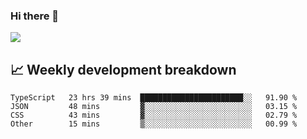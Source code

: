 ### Hi there 👋
<img align="center" src="https://github-readme-stats.vercel.app/api?username=Tumao727&show_icons=true&hide_title=true&theme=dracula" />


## 📈 Weekly development breakdown
<!--START_SECTION:waka-->

```text
TypeScript   23 hrs 39 mins  ███████████████████████░░   91.90 %
JSON         48 mins         ▓░░░░░░░░░░░░░░░░░░░░░░░░   03.15 %
CSS          43 mins         ▓░░░░░░░░░░░░░░░░░░░░░░░░   02.79 %
Other        15 mins         ▒░░░░░░░░░░░░░░░░░░░░░░░░   00.99 %
```

<!--END_SECTION:waka-->